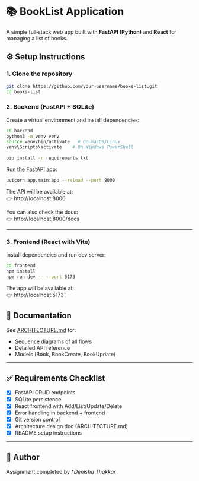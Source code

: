 # 📚 BookList Application

A simple full‑stack web app built with **FastAPI (Python)** and **React** for managing a list of books.

## ⚙️ Setup Instructions

### 1. Clone the repository
```bash
git clone https://github.com/your-username/books-list.git
cd books-list
```

### 2. Backend (FastAPI + SQLite)

Create a virtual environment and install dependencies:

```bash
cd backend
python3 -m venv venv
source venv/bin/activate   # On macOS/Linux
venv\Scripts\activate    # On Windows PowerShell

pip install -r requirements.txt
```

Run the FastAPI app:

```bash
uvicorn app.main:app --reload --port 8000
```

The API will be available at:  
👉 http://localhost:8000

You can also check the docs:  
👉 http://localhost:8000/docs

---

### 3. Frontend (React with Vite)

Install dependencies and run dev server:

```bash
cd frontend
npm install
npm run dev -- --port 5173
```

The app will be available at:  
👉 http://localhost:5173


## 📝 Documentation

See [ARCHITECTURE.md](ARCHITECTURE.md) for:

- Sequence diagrams of all flows
- Detailed API reference
- Models (Book, BookCreate, BookUpdate)

---

## ✅ Requirements Checklist

- [x] FastAPI CRUD endpoints
- [x] SQLite persistence
- [x] React frontend with Add/List/Update/Delete
- [x] Error handling in backend + frontend
- [x] Git version control
- [x] Architecture design doc (ARCHITECTURE.md)
- [x] README setup instructions

---

## 👤 Author

Assignment completed by **Denisha Thakkar*  


